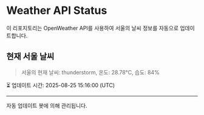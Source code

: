 
# Weather API Status

이 리포지토리는 OpenWeather API를 사용하여 서울의 날씨 정보를 자동으로 업데이트합니다.

## 현재 서울 날씨
> 서울의 현재 날씨: thunderstorm, 온도: 28.78°C, 습도: 84%

⏳ 업데이트 시간: 2025-08-25 15:16:00 (UTC)

---
자동 업데이트 봇에 의해 관리됩니다.
